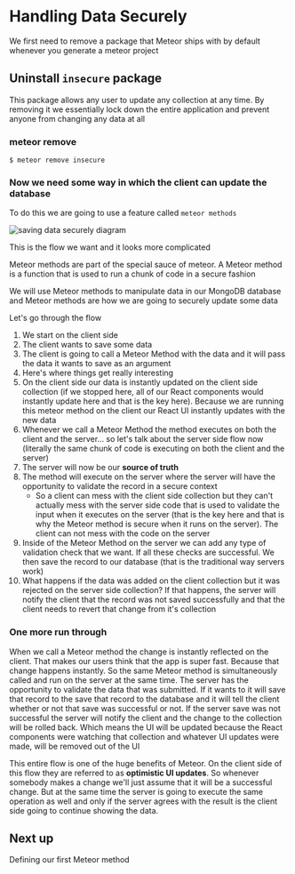 # Handling Data Securely
We first need to remove a package that Meteor ships with by default whenever you generate a meteor project

## Uninstall `insecure` package
This package allows any user to update any collection at any time. By removing it we essentially lock down the entire application and prevent anyone from changing any data at all

### meteor remove

`$ meteor remove insecure`

### Now we need some way in which the client can update the database
To do this we are going to use a feature called `meteor methods`

![saving data securely diagram](https://i.imgur.com/yFh6uhj.png)

This is the flow we want and it looks more complicated

Meteor methods are part of the special sauce of meteor. A Meteor method is a function that is used to run a chunk of code in a secure fashion

We will use Meteor methods to manipulate data in our MongoDB database and Meteor methods are how we are going to securely update some data

Let's go through the flow
1. We start on the client side
2. The client wants to save some data
3. The client is going to call a Meteor Method with the data and it will pass the data it wants to save as an argument
4. Here's where things get really interesting
5. On the client side our data is instantly updated on the client side collection (if we stopped here, all of our React components would instantly update here and that is the key here). Because we are running this meteor method on the client our React UI instantly updates with the new data
6. Whenever we call a Meteor Method the method executes on both the client and the server... so let's talk about the server side flow now (literally the same chunk of code is executing on both the client and the server)
7. The server will now be our **source of truth**
8. The method will execute on the server where the server will have the opportunity to validate the record in a secure context
    * So a client can mess with the client side collection but they can't actually mess with the server side code that is used to validate the input when it executes on the server (that is the key here and that is why the Meteor method is secure when it runs on the server). The client can not mess with the code on the server
9. Inside of the Meteor Method on the server we can add any type of validation check that we want. If all these checks are successful. We then save the record to our database (that is the traditional way servers work)
10. What happens if the data was added on the client collection but it was rejected on the server side collection? If that happens, the server will notify the client that the record was not saved successfully and that the client needs to revert that change from it's collection

### One more run through
When we call a Meteor method the change is instantly reflected on the client. That makes our users think that the app is super fast. Because that change happens instantly. So the same Meteor method is simultaneously called and run on the server at the same time. The server has the opportunity to validate the data that was submitted. If it wants to it will save that record to the save that record to the database and it will tell the client whether or not that save was successful or not. If the server save was not successful the server will notify the client and the change to the collection will be rolled back. Which means the UI will be updated because the React components were watching that collection and whatever UI updates were made, will be removed out of the UI

This entire flow is one of the huge benefits of Meteor. On the client side of this flow they are referred to as **optimistic UI updates**. So whenever somebody makes a change we'll just assume that it will be a successful change. But at the same time the server is going to execute the same operation as well and only if the server agrees with the result is the client side going to continue showing the data.

## Next up
Defining our first Meteor method




